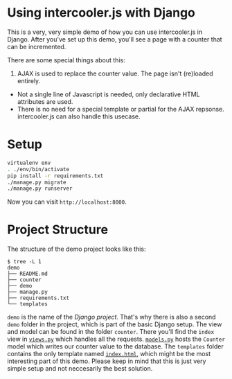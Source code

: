 # Using intercooler.js with Django

This is a very, very simple demo of how you can use intercooler.js in Django. After you've set up this demo, you'll see a page with a counter that can be incremented.

There are some special things about this:

1. AJAX is used to replace the counter value. The page isn't (re)loaded entirely.
* Not a single line of Javascript is needed, only declarative HTML attributes are used.
* There is no need for a special template or partial for the AJAX repsonse. intercooler.js can also handle this usecase.

# Setup

```Bash
virtualenv env
. ./env/bin/activate
pip install -r requirements.txt
./manage.py migrate
./manage.py runserver
```

Now you can visit `http://localhost:8000`.

# Project Structure

The structure of the demo project looks like this:

```
$ tree -L 1
demo
├── README.md
├── counter
├── demo
├── manage.py
├── requirements.txt
└── templates
```

`demo` is the name of the *Django project*. That's why there is also a second `demo` folder in the project, which is part of the basic Django setup. The view and model can be found in the folder `counter`. There you'll find the `index` view in [`views.py`](https://github.com/brejoc/django-intercoolerjs/blob/master/demo/counter/views.py) which handles all the requests. [`models.py`](https://github.com/brejoc/django-intercoolerjs/blob/master/demo/counter/models.py) hosts the `Counter` model which writes our counter value to the database. The `templates` folder contains the only template named [`index.html`](https://github.com/brejoc/django-intercoolerjs/blob/master/demo/templates/index.html), which might be the most interesting part of this demo. Please keep in mind that this is just very simple setup and not neccesarily the best solution.
